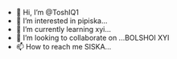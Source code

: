 - 👋 Hi, I’m @ToshIQ1
- 👀 I’m interested in pipiska...
- 🌱 I’m currently learning xyi...
- 💞️ I’m looking to collaborate on ...BOLSHOI XYI
- 📫 How to reach me SISKA...

<!---
ToshIQ1/ToshIQ1 is a ✨ special ✨ repository because its `README.md` (this file) appears on your GitHub profile.
You can click the Preview link to take a look at your changes.
--->
